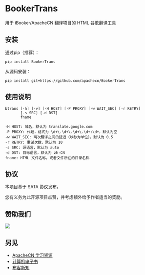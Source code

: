 # BookerTrans

用于 iBooker/ApacheCN 翻译项目的 HTML 谷歌翻译工具

## 安装

通过pip（推荐）：

```
pip install BookerTrans
```

从源码安装：

```
pip install git+https://github.com/apachecn/BookerTrans
```

## 使用说明

```
btrans [-h] [-v] [-H HOST] [-P PROXY] [-w WAIT_SEC] [-r RETRY]
       [-s SRC] [-d DST]
       fname
       
-H HOST: 域名，默认为 translate.google.com
-P PROXY: 代理，格式为 \d+\.\d+\.\d+\.\d+:\d+，默认为空
-w WAIT_SEC: 两次翻译之间的延迟（以秒为单位），默认为 0.5
-r RETRY: 重试次数，默认为 10
-s SRC: 源语言，默认为 auto
-d DST: 目标语言，默认为 zh-CN
fname: HTML 文件名称，或者文件所在的目录名称
```

## 协议

本项目基于 SATA 协议发布。

您有义务为此开源项目点赞，并考虑额外给予作者适当的奖励。

## 赞助我们

![](https://home.apachecn.org/img/about/donate.jpg)

## 另见

+   [ApacheCN 学习资源](https://docs.apachecn.org/)
+   [计算机电子书](http://it-ebooks.flygon.net)
+   [布客新知](http://flygon.net/ixinzhi/)
